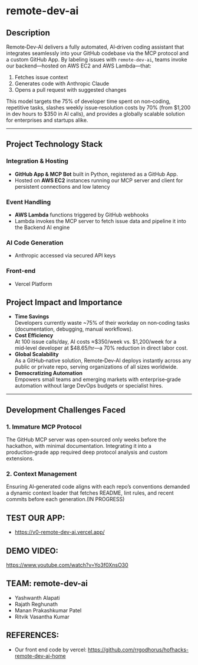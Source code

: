 # remote-dev-ai

## Description
Remote‑Dev‑AI delivers a fully automated, AI‑driven coding assistant that integrates seamlessly into your GitHub codebase via the MCP protocol and a custom GitHub App. By labeling issues with `remote-dev-ai`, teams invoke our backend—hosted on AWS EC2 and AWS Lambda—that:

1. Fetches issue context  
2. Generates code with Anthropic Claude  
3. Opens a pull request with suggested changes  

This model targets the 75% of developer time spent on non‑coding, repetitive tasks, slashes weekly issue‑resolution costs by 70% (from \$1,200 in dev hours to \$350 in AI calls), and provides a globally scalable solution for enterprises and startups alike.

---

## Project Technology Stack

### Integration & Hosting
- **GitHub App & MCP Bot** built in Python, registered as a GitHub App. 
- Hosted on **AWS EC2** instances running our MCP server and client for persistent connections and low latency  

### Event Handling
- **AWS Lambda** functions triggered by GitHub webhooks  
- Lambda invokes the MCP server to fetch issue data and pipeline it into the Backend AI engine  

### AI Code Generation
- Anthropic accessed via secured API keys
### Front-end
- Vercel Platform


## Project Impact and Importance

- **Time Savings**  
  Developers currently waste ~75% of their workday on non‑coding tasks (documentation, debugging, manual workflows).  
- **Cost Efficiency**  
  At 100 issue calls/day, AI costs ≈\$350/week vs. \$1,200/week for a mid‑level developer at \$48.65/hr—a 70% reduction in direct labor cost.  
- **Global Scalability**  
  As a GitHub‑native solution, Remote‑Dev‑AI deploys instantly across any public or private repo, serving organizations of all sizes worldwide.  
- **Democratizing Automation**  
  Empowers small teams and emerging markets with enterprise‑grade automation without large DevOps budgets or specialist hires.  

---

## Development Challenges Faced

### 1. Immature MCP Protocol
The GitHub MCP server was open‑sourced only weeks before the hackathon, with minimal documentation. Integrating it into a production‑grade app required deep protocol analysis and custom extensions.

### 2. Context Management
Ensuring AI‑generated code aligns with each repo’s conventions demanded a dynamic context loader that fetches README, lint rules, and recent commits before each generation.(IN PROGRESS)


## TEST OUR APP:
- https://v0-remote-dev-ai.vercel.app/

## DEMO VIDEO:
https://www.youtube.com/watch?v=Yo3f0XnsO30

## TEAM: remote-dev-ai
- Yashwanth Alapati
- Rajath Reghunath
- Manan Prakashkumar Patel
- Ritvik Vasantha Kumar


## REFERENCES:
- Our front end code by vercel: https://github.com/rrgodhorus/hofhacks-remote-dev-ai-home

